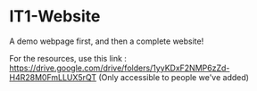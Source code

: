 # IT1-Website
A demo webpage first, and then a complete website!

For the resources, use this link : https://drive.google.com/drive/folders/1yyKDxF2NMP6zZd-H4R28M0FmLLUX5rQT
(Only accessible to people we've added)
